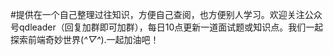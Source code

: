 #提供在一个自己整理过往知识，方便自己查阅，也方便别人学习。欢迎关注公众号qdleader（回复加群即可加群），每日10点更新一道面试题或知识点。我们一起探索前端奇妙世界(*^▽^*).一起加油吧！

